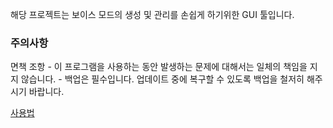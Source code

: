 해당 프로젝트는 보이스 모드의 생성 및 관리를 손쉽게 하기위한 GUI 툴입니다.

### 주의사항
면책 조항
    - 이 프로그램을 사용하는 동안 발생하는 문제에 대해서는 일체의 책임을 지지 않습니다.
    - 백업은 필수입니다. 업데이트 중에 복구할 수 있도록 백업을 철저히 해주시기 바랍니다.

[사용법](./wiki)
